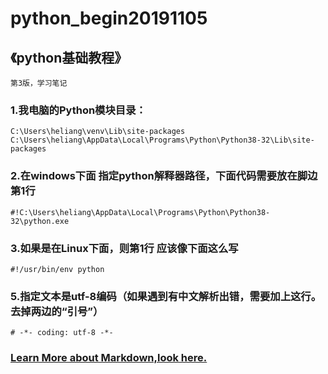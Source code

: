 # python_begin20191105

## 《python基础教程》

```
第3版，学习笔记
```

### 1.我电脑的Python模块目录：

```
C:\Users\heliang\venv\Lib\site-packages
C:\Users\heliang\AppData\Local\Programs\Python\Python38-32\Lib\site-packages
```


### 2.在windows下面 指定python解释器路径，下面代码需要放在脚边第1行

```
#!C:\Users\heliang\AppData\Local\Programs\Python\Python38-32\python.exe
```

### 3.如果是在Linux下面，则第1行 应该像下面这么写

```
#!/usr/bin/env python
```

### 5.指定文本是utf-8编码（如果遇到有中文解析出错，需要加上这行。去掉两边的“引号”）
```
# -*- coding: utf-8 -*-
```

### [Learn More about Markdown,look here.](https://guides.github.com/features/mastering-markdown/)
